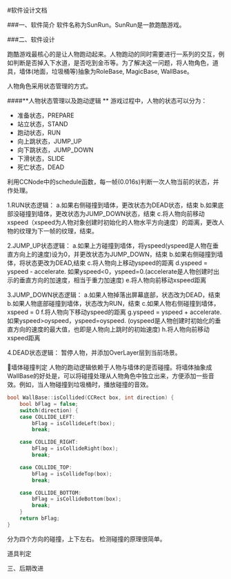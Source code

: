 #软件设计文档



###一、软件简介
软件名称为SunRun。SunRun是一款跑酷游戏。



###二、软件设计

跑酷游戏最核心的是让人物跑动起来。人物跑动的同时需要进行一系列的交互，例如判断是否掉入下水道，是否吃到金币等。为了解决这一问题，将人物角色，道具，墙体(地面，垃圾桶等)抽象为RoleBase, MagicBase, WallBase。

人物角色采用状态管理的方式。


####**人物状态管理以及跑动逻辑 **
游戏过程中，人物的状态可以分为：


 - 准备状态，PREPARE
 - 站立状态，STAND
 - 跑动状态，RUN
 - 向上跳状态，JUMP_UP
 - 向下跳状态，JUMP_DOWN
 - 下滑状态，SLIDE
 - 死亡状态，DEAD

利用CCNode中的schedule函数，每一帧(0.016s)判断一次人物当前的状态，并作处理。

1.RUN状态逻辑：
a.如果右侧碰撞到墙体，更改状态为DEAD状态，结束
b.如果底部没碰撞到墙体，更改状态为JUMP_DOWN状态，结束
c.将人物向前移动xspeed（xspeed为人物对象创建时初始化的人物水平方向速度）的距离，更改人物的纹理为下一帧的纹理，结束。

2.JUMP_UP状态逻辑：
a.如果上方碰撞到墙体，将yspeed(yspeed是人物在垂直方向上的速度)设为0，并更改状态为JUMP_DOWN，结束
b.如果右侧碰撞到墙体，将状态更改为DEAD,结束
c.将人物向上移动yspeed的距离
d.yspeed = yspeed - accelerate. 如果yspeed<0，yspeed=0.(accelerate是人物创建时出示的垂直方向的加速度，相当于重力加速度)
e.将人物向前移动xspeed距离

3.JUMP_DOWN状态逻辑：
a.如果人物掉落出屏幕底部，状态改为DEAD，结束
b.如果人物底部碰撞到墙体，状态改为RUN，结束
c.如果人物右侧碰撞到墙体，xspeed = 0
f.将人物向下移动yspeed的距离
g.yspeed = yspeed + accelerate. 如果yspeed>oyspeed，yspeed=oyspeed. (oyspeed是人物创建时初始化的垂直方向的速度的最大值，也即是人物向上跳时的初始速度)
h.将人物向前移动xspeed距离

4.DEAD状态逻辑：
暂停人物，并添加OverLayer层到当前场景。


墙体碰撞判定
人物的跑动逻辑依赖于人物与墙体的是否碰撞。将墙体抽象成WallBase的好处是，可以将碰撞处理从人物角色中独立出来，方便添加一些音效。例如，当人物碰撞到垃圾桶时，播放碰撞的音效。

```cpp
bool WallBase::isCollided(CCRect box, int direction) {
	bool bFlag = false;
	switch(direction) {
	case COLLIDE_LEFT:
		bFlag = isCollideLeft(box);
		break;

	case COLLIDE_RIGHT:
		bFlag = isCollideRight(box);
		break;

	case COLLIDE_TOP:
		bFlag = isCollideTop(box);
		break;

	case COLLIDE_BOTTOM:
		bFlag = isCollideBottom(box);
		break;
	}
	return bFlag;
}
```



分为四个方向的碰撞，上下左右。
检测碰撞的原理很简单。







道具判定



三、后期改进